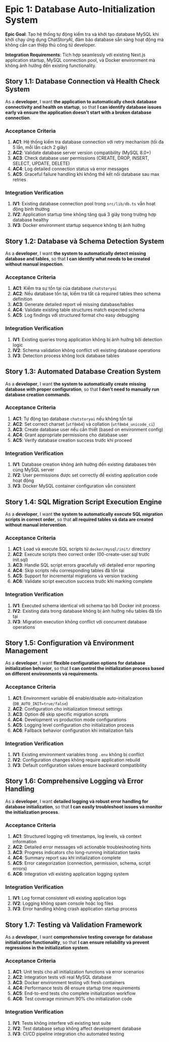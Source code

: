 # Epic 1: Database Auto-Initialization System

**Epic Goal**: Tạo hệ thống tự động kiểm tra và khởi tạo database MySQL khi khởi chạy ứng dụng ChatStoryAI, đảm bảo database sẵn sàng hoạt động mà không cần can thiệp thủ công từ developer.

**Integration Requirements**: Tích hợp seamlessly với existing Next.js application startup, MySQL connection pool, và Docker environment mà không ảnh hưởng đến existing functionality.

## Story 1.1: Database Connection và Health Check System

As a **developer**,
I want **the application to automatically check database connectivity and health on startup**,
so that **I can identify database issues early và ensure the application doesn't start with a broken database connection**.

### Acceptance Criteria

1. **AC1**: Hệ thống kiểm tra database connection với retry mechanism (tối đa 5 lần, mỗi lần cách 2 giây)
2. **AC2**: Validate database server version compatibility (MySQL 8.0+)
3. **AC3**: Check database user permissions (CREATE, DROP, INSERT, SELECT, UPDATE, DELETE)
4. **AC4**: Log detailed connection status và error messages
5. **AC5**: Graceful failure handling khi không thể kết nối database sau max retries

### Integration Verification

1. **IV1**: Existing database connection pool trong `src/lib/db.ts` vẫn hoạt động bình thường
2. **IV2**: Application startup time không tăng quá 3 giây trong trường hợp database healthy
3. **IV3**: Docker environment startup sequence không bị ảnh hưởng

## Story 1.2: Database và Schema Detection System

As a **developer**,
I want **the system to automatically detect missing database and tables**,
so that **I can identify what needs to be created without manual inspection**.

### Acceptance Criteria

1. **AC1**: Kiểm tra sự tồn tại của database `chatstoryai`
2. **AC2**: Nếu database tồn tại, kiểm tra tất cả required tables theo schema definition
3. **AC3**: Generate detailed report về missing database/tables
4. **AC4**: Validate existing table structures match expected schema
5. **AC5**: Log findings với structured format cho easy debugging

### Integration Verification

1. **IV1**: Existing queries trong application không bị ảnh hưởng bởi detection logic
2. **IV2**: Schema validation không conflict với existing database operations
3. **IV3**: Detection process không lock database tables

## Story 1.3: Automated Database Creation System

As a **developer**,
I want **the system to automatically create missing database with proper configuration**,
so that **I don't need to manually run database creation commands**.

### Acceptance Criteria

1. **AC1**: Tự động tạo database `chatstoryai` nếu không tồn tại
2. **AC2**: Set correct charset (`utf8mb4`) và collation (`utf8mb4_unicode_ci`)
3. **AC3**: Create database user nếu cần thiết (based on environment config)
4. **AC4**: Grant appropriate permissions cho database user
5. **AC5**: Verify database creation success trước khi proceed

### Integration Verification

1. **IV1**: Database creation không ảnh hưởng đến existing databases trên cùng MySQL server
2. **IV2**: User permissions được set correctly để existing application code hoạt động
3. **IV3**: Docker MySQL container configuration vẫn consistent

## Story 1.4: SQL Migration Script Execution Engine

As a **developer**,
I want **the system to automatically execute SQL migration scripts in correct order**,
so that **all required tables và data are created without manual intervention**.

### Acceptance Criteria

1. **AC1**: Load và execute SQL scripts từ `docker/mysql/init/` directory
2. **AC2**: Execute scripts theo correct order (00-create-user.sql trước init.sql)
3. **AC3**: Handle SQL script errors gracefully với detailed error reporting
4. **AC4**: Skip scripts nếu corresponding tables đã tồn tại
5. **AC5**: Support for incremental migrations và version tracking
6. **AC6**: Validate script execution success trước khi marking complete

### Integration Verification

1. **IV1**: Executed schema identical với schema tạo bởi Docker init process
2. **IV2**: Existing data trong database không bị ảnh hưởng nếu tables đã tồn tại
3. **IV3**: Migration execution không conflict với concurrent database operations

## Story 1.5: Configuration và Environment Management

As a **developer**,
I want **flexible configuration options for database initialization behavior**,
so that **I can control the initialization process based on different environments và requirements**.

### Acceptance Criteria

1. **AC1**: Environment variable để enable/disable auto-initialization (`DB_AUTO_INIT=true/false`)
2. **AC2**: Configuration cho initialization timeout settings
3. **AC3**: Option để skip specific migration scripts
4. **AC4**: Development vs production mode configurations
5. **AC5**: Logging level configuration cho initialization process
6. **AC6**: Fallback behavior configuration khi initialization fails

### Integration Verification

1. **IV1**: Existing environment variables trong `.env` không bị conflict
2. **IV2**: Configuration changes không require application rebuild
3. **IV3**: Default configuration values ensure backward compatibility

## Story 1.6: Comprehensive Logging và Error Handling

As a **developer**,
I want **detailed logging và robust error handling for database initialization**,
so that **I can easily troubleshoot issues và monitor the initialization process**.

### Acceptance Criteria

1. **AC1**: Structured logging với timestamps, log levels, và context information
2. **AC2**: Detailed error messages với actionable troubleshooting hints
3. **AC3**: Progress indicators cho long-running initialization tasks
4. **AC4**: Summary report sau khi initialization complete
5. **AC5**: Error categorization (connection, permission, schema, script errors)
6. **AC6**: Integration với existing application logging system

### Integration Verification

1. **IV1**: Log format consistent với existing application logs
2. **IV2**: Logging không spam console hoặc log files
3. **IV3**: Error handling không crash application startup process

## Story 1.7: Testing và Validation Framework

As a **developer**,
I want **comprehensive testing coverage for database initialization functionality**,
so that **I can ensure reliability và prevent regressions in the initialization system**.

### Acceptance Criteria

1. **AC1**: Unit tests cho all initialization functions và error scenarios
2. **AC2**: Integration tests với real MySQL database
3. **AC3**: Docker environment testing với fresh containers
4. **AC4**: Performance tests để ensure startup time requirements
5. **AC5**: End-to-end tests cho complete initialization workflow
6. **AC6**: Test coverage minimum 90% cho initialization code

### Integration Verification

1. **IV1**: Tests không interfere với existing test suite
2. **IV2**: Test database setup không affect development database
3. **IV3**: CI/CD pipeline integration cho automated testing

